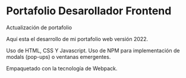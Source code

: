 # Portafolio Desarollador Frontend 
Actualización de portafolio

Aquí esta el desarrollo de mi portafolio web versión 2022.

Uso de HTML, CSS Y Javascript. Uso de NPM para implementación de modals (pop-ups) o ventanas emergentes.

Empaquetado con la tecnología de Webpack.